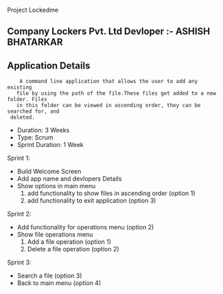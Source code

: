 Project Lockedme

Company Lockers Pvt. Ltd
Devloper :- ASHISH BHATARKAR
-----------------------------------

Application Details
----------------------


		A command line application that allows the user to add any existing
       file by using the path of the file.These files get added to a new folder. Files
       in this folder can be viewed in ascending order, they can be searched for, and 
	 deleted.


* Duration: 3 Weeks
* Type: Scrum
* Sprint Duration: 1 Week



Sprint 1:

* Build Welcome Screen
* Add app name and devlopers Details
* Show options in main menu
	1) add functionality to show files in ascending order (option 1)
	2) add functionality to exit application (option 3)


Sprint 2:

* Add functionality for operations menu (option 2)
* Show file operations menu
	1) Add a file operation (option 1)
	2) Delete a file operation (option 2)


Sprint 3:

* Search a file (option 3)
* Back to main menu (option 4)



		